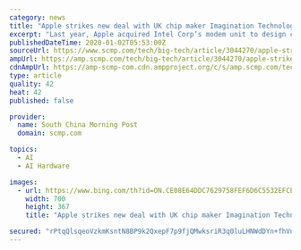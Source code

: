 ```yaml
---
category: news
title: "Apple strikes new deal with UK chip maker Imagination Technologies, reviving lapsed business relationship"
excerpt: "Last year, Apple acquired Intel Corp’s modem unit to design cellular chips for future devices. Sign up now for our 50% early bird offer from SCMP Research: China AI Report. The all new SCMP China AI Report gives you exclusive first-hand insights and analysis into the latest industry developments, and actionable and objective intelligence ..."
publishedDateTime: 2020-01-02T05:53:00Z
sourceUrl: https://www.scmp.com/tech/big-tech/article/3044270/apple-strikes-new-deal-uk-chip-maker-imagination-technologies
ampUrl: https://amp.scmp.com/tech/big-tech/article/3044270/apple-strikes-new-deal-uk-chip-maker-imagination-technologies
cdnAmpUrl: https://amp-scmp-com.cdn.ampproject.org/c/s/amp.scmp.com/tech/big-tech/article/3044270/apple-strikes-new-deal-uk-chip-maker-imagination-technologies
type: article
quality: 42
heat: 42
published: false

provider:
  name: South China Morning Post
  domain: scmp.com

topics:
  - AI
  - AI Hardware

images:
  - url: https://www.bing.com/th?id=ON.CE08E64DDC7629758FEF6D6C5532EFCE
    width: 700
    height: 367
    title: "Apple strikes new deal with UK chip maker Imagination Technologies, reviving lapsed business relationship"

secured: "rPtqQlsqeoVzkmKsntN8BP9k2QxepF7p9fjQMwksriR3q0luLHNWdDYn+fhVnx5e/L/ih9pfAGEv8Ox4ar7OZiH7p8Kb3f3jCs0TtCaMtP/LZtm5xCQbv9Gf73TrowHb+UH2Ya3JcOEcnEAxsgpKPTFq8fEdjEUlb+YscvSpVxkN6ZoS121iqQLRBRN0/pU82JMFFvErFm16K1V1z8NtiVDptS+gR87wTSeEqzvvxAtK19pSbyqykMRreej2r8hWBbD3+fiRh/VWOk74dJj6rg==;gdYVOe/4hNcH6xTgI7nc0Q=="
---
```


